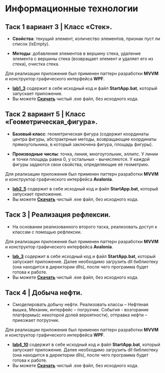 # Информационные технологии

## Таск 1 вариант 3 | Класс «Стек».
* **Свойства**: текущий элемент, количество элементов, признак пуст ли список (IsEmpty).

* **Методы**: добавления элементов в вершину стека, удаление элемента с вершины стека (возвращает элемент и удаляет его из стека), очистка стека.

Для реализации приложения был применен паттерн разработки **MVVM** и конструктор графического интерфейса **WPF**.

* [**lab1_3**](https://github.com/sahland/IT.Labs/tree/main/lab1_3) содержит в себе исходный код и файл **StartApp.bat**, который запускает приложение.
* Вы можете [**Скачать**](https://disk.yandex.ru/d/k4ejVQ7g9Ugnfg) чистый .exe файл, без исходного кода.

## Таск 2 вариант 5 | Класс «Геометрическая_фигура».
* **Базовый класс**: геометрическая фигура (содержит координаты центра фигуры, абстрактрные методы, возвращающие координаты прямоугольника, в который заключена фигура, площадь фигуры).

* **Производные числы**: точка, линия, многоугольник, эллипс. У линии и точки площадь равна 0, у остальных - вычисляются. У каждой фигуры задаются свои свойства, определяющие её геометрию.

Для реализации приложения был применен паттерн разработки **MVVM** и конструктор графического интерфейса **Avalonia**.

* [**lab2_5**](https://github.com/sahland/IT.Labs/tree/main/lab2_5) содержит в себе исходный код и файл **StartApp.bat**, который запускает приложение.
* Вы можете [**Скачать**](https://disk.yandex.ru/d/ZRu-zYFASL3ahQ) чистый .exe файл, без исходного кода.

## Таск 3 | Реализация рефлексии.
* На основании реализованного второго таска, реализовать доступ к классам с помощью рефлексии.

Для реализации приложения был применен паттерн разработки **MVVM** и конструктор графического интерфейса **Avalonia**.

* [**lab_3**](https://github.com/sahland/IT.Labs/tree/main/Lab_3) содержит в себе исходный код и файл **StartApp.bat**, который запускает приложение. Далее необходимо загрузить dll библиотеку (она находится в директории dlls), после чего программа будет готова к работе.
* Вы можете [**Скачать**](https://disk.yandex.ru/d/cIJfUNtSdBTXyw) чистый .exe файл, без исходного кода.

## Таск 4 | Добыча нефти.
* Смоделировать добычу нефти. Реализовать классы – Нефтяная вышка, Механик, интерфейс – погрузчик. События - возгорание платформы(с некоторой долей вероятности), отправка нефти – приезжает погрузчик.

Для реализации приложения был применен паттерн разработки **MVVM** и конструктор графического интерфейса **WPF**.

* [**lab4_10**](https://github.com/sahland/IT.Labs/tree/main/lab4_10) содержит в себе исходный код и файл **StartApp.bat**, который запускает приложение. Далее необходимо загрузить dll библиотеку (она находится в директории dlls), после чего программа будет готова к работе.
* Вы можете [**Скачать**](https://disk.yandex.ru/d/vUF7D1GZaJWg2w) чистый .exe файл, без исходного кода.
